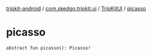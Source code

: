 [tripkit-android](../../index.md) / [com.skedgo.tripkit.ui](../index.md) / [TripKitUI](index.md) / [picasso](./picasso.md)

# picasso

`abstract fun picasso(): Picasso!`